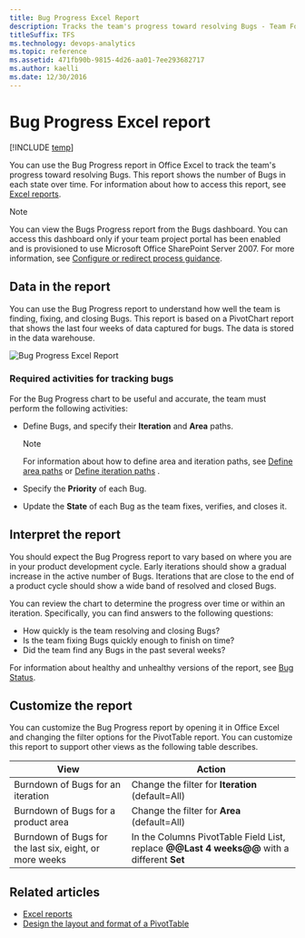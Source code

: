 ```yaml
---
title: Bug Progress Excel Report  
description: Tracks the team's progress toward resolving Bugs - Team Foundation Server 
titleSuffix: TFS
ms.technology: devops-analytics
ms.topic: reference
ms.assetid: 471fb90b-9815-4d26-aa01-7ee293682717
ms.author: kaelli
ms.date: 12/30/2016
---
```


# Bug Progress Excel report

[!INCLUDE [temp](../includes/tfs-sharepoint-version.md)]

You can use the Bug Progress report in Office Excel to track the team's progress toward resolving Bugs. This report shows the number of Bugs in each state over time. For information about how to access this report, see [Excel reports](excel-reports.md).

> [!NOTE]
> You can view the Bugs Progress report from the Bugs dashboard. You can access this dashboard only if your team project portal has been enabled and is provisioned to use Microsoft Office SharePoint Server 2007. For more information, see [Configure or redirect process guidance](../../project/configure-or-redirect-process-guidance.md).

<a name="Data"></a>

## Data in the report

You can use the Bug Progress report to understand how well the team is finding, fixing, and closing Bugs. This report is based on a PivotChart report that shows the last four weeks of data captured for bugs. The data is stored in the data warehouse.

![Bug Progress Excel Report](media/procguid_excelbug.png "ProcGuid_ExcelBug")

### Required activities for tracking bugs

For the Bug Progress chart to be useful and accurate, the team must perform the following activities:

- Define Bugs, and specify their **Iteration** and **Area** paths.

  > [!NOTE]
  > For information about how to define area and iteration paths, see [Define area paths](../../organizations/settings/set-area-paths.md) or [Define iteration paths](../../organizations/settings/set-iteration-paths-sprints.md) .

- Specify the **Priority** of each Bug.
- Update the **State** of each Bug as the team fixes, verifies, and closes it.

<a name="Interpreting"></a>

## Interpret the report

You should expect the Bug Progress report to vary based on where you are in your product development cycle. Early iterations should show a gradual increase in the active number of Bugs. Iterations that are close to the end of a product cycle should show a wide band of resolved and closed Bugs.

You can review the chart to determine the progress over time or within an iteration. Specifically, you can find answers to the following questions:

- How quickly is the team resolving and closing Bugs?
- Is the team fixing Bugs quickly enough to finish on time?
- Did the team find any Bugs in the past several weeks?

For information about healthy and unhealthy versions of the report, see [Bug Status](../sql-reports/bug-status-report.md).

<a name="Updating"></a>

## Customize the report

You can customize the Bug Progress report by opening it in Office Excel and changing the filter options for the PivotTable report. You can customize this report to support other views as the following table describes.

| View                                                    | Action                                                                                      |
| ------------------------------------------------------- | ------------------------------------------------------------------------------------------- |
| Burndown of Bugs for an iteration                       | Change the filter for **Iteration** (default=All)                                           |
| Burndown of Bugs for a product area                     | Change the filter for **Area** (default=All)                                                |
| Burndown of Bugs for the last six, eight, or more weeks | In the Columns PivotTable Field List, replace **@@Last 4 weeks@@** with a different **Set** |

## Related articles

- [Excel reports](excel-reports.md)
- [Design the layout and format of a PivotTable](https://support.office.com/article/design-the-layout-and-format-of-a-pivottable-a9600265-95bf-4900-868e-641133c05a80)
